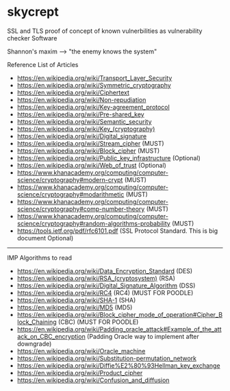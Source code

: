 # skycrept
SSL and TLS proof of concept of known vulnerbilities as vulnerability checker Software

Shannon's maxim --> "the enemy knows the system"
 
Reference List of Articles
- https://en.wikipedia.org/wiki/Transport_Layer_Security
- https://en.wikipedia.org/wiki/Symmetric_cryptography
- https://en.wikipedia.org/wiki/Ciphertext
- https://en.wikipedia.org/wiki/Non-repudiation
- https://en.wikipedia.org/wiki/Key-agreement_protocol
- https://en.wikipedia.org/wiki/Pre-shared_key
- https://en.wikipedia.org/wiki/Semantic_security
- https://en.wikipedia.org/wiki/Key_(cryptography)
- https://en.wikipedia.org/wiki/Digital_signature
- https://en.wikipedia.org/wiki/Stream_cipher                     (MUST)
- https://en.wikipedia.org/wiki/Block_cipher                      (MUST)
- https://en.wikipedia.org/wiki/Public_key_infrastructure        (Optional)
- https://en.wikipedia.org/wiki/Web_of_trust                     (Optional)
- https://www.khanacademy.org/computing/computer-science/cryptography#modern-crypt   (MUST)
- https://www.khanacademy.org/computing/computer-science/cryptography#modarithmetic  (MUST)
- https://www.khanacademy.org/computing/computer-science/cryptography#comp-number-theory   (MUST)
- https://www.khanacademy.org/computing/computer-science/cryptography#random-algorithms-probability  (MUST)
- https://tools.ietf.org/pdf/rfc6101.pdf                         (SSL Protocol Standard. This is big document Optional)

---------------------------------------------------------------------------------------------------------------
IMP Algorithms to read

- https://en.wikipedia.org/wiki/Data_Encryption_Standard     (DES)
- https://en.wikipedia.org/wiki/RSA_(cryptosystem)           (RSA)
- https://en.wikipedia.org/wiki/Digital_Signature_Algorithm  (DSS)
- https://en.wikipedia.org/wiki/RC4                          (RC4) (MUST FOR POODLE)
- https://en.wikipedia.org/wiki/SHA-1                        (SHA)
- https://en.wikipedia.org/wiki/MD5                          (MD5)
- https://en.wikipedia.org/wiki/Block_cipher_mode_of_operation#Cipher_Block_Chaining (CBC) (MUST FOR POODLE)
- https://en.wikipedia.org/wiki/Padding_oracle_attack#Example_of_the_attack_on_CBC_encryption (Padding Oracle way to implement after downgrade)
- https://en.wikipedia.org/wiki/Oracle_machine
- https://en.wikipedia.org/wiki/Substitution-permutation_network
- https://en.wikipedia.org/wiki/Diffie%E2%80%93Hellman_key_exchange
- https://en.wikipedia.org/wiki/Product_cipher
- https://en.wikipedia.org/wiki/Confusion_and_diffusion
